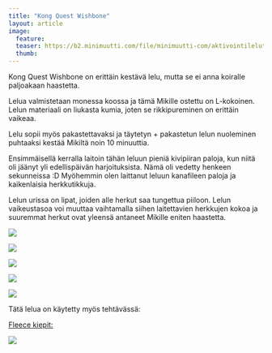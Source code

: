 ```yaml
---
title: "Kong Quest Wishbone"
layout: article
image:
  feature:
  teaser: https://b2.minimuutti.com/file/minimuutti-com/aktivointilelut/kongit/DSC35072-245px.jpg
  thumb:
---
```


Kong Quest Wishbone on erittäin kestävä lelu, mutta se ei anna koiralle paljoakaan haastetta.

Lelua valmistetaan monessa koossa ja tämä Mikille ostettu on L-kokoinen. Lelun materiaali on liukasta kumia, joten se rikkipureminen on erittäin vaikeaa.

Lelu sopii myös pakastettavaksi ja täytetyn + pakastetun lelun nuoleminen puhtaaksi kestää Mikiltä noin 10 minuuttia.

Ensimmäisellä kerralla laitoin tähän leluun pieniä kivipiiran paloja, kun niitä oli jäänyt yli edellispäivän harjoituksista. Nämä oli vedetty henkeen sekunneissa :D Myöhemmin olen laittanut leluun kanafileen paloja ja kaikenlaisia herkkutikkuja.

Lelun urissa on lipat, joiden alle herkut saa tungettua piiloon. Lelun vaikeustasoa voi muuttaa vaihtamalla siihen laitettavien herkkujen kokoa ja suuremmat herkut ovat yleensä antaneet Mikille eniten haastetta.

![](https://b2.minimuutti.com/file/minimuutti-com/aktivointilelut/kongit/DSC34912-800px.jpg)

![](https://b2.minimuutti.com/file/minimuutti-com/aktivointilelut/kongit/DSC34977-800px.jpg)

![](https://b2.minimuutti.com/file/minimuutti-com/aktivointilelut/kongit/DSC35072-800px.jpg)

![](https://b2.minimuutti.com/file/minimuutti-com/aktivointilelut/kongit/DSC35101-800px.jpg)

![](https://b2.minimuutti.com/file/minimuutti-com/aktivointilelut/kongit/DSC25949_2-800px.jpg)

Tätä lelua on käytetty myös tehtävässä:

[Fleece kiepit:](/aktivointi/fleecekiepit/)

[![](https://b2.minimuutti.com/file/minimuutti-com/aktivointi/fleecekiepit/DS06895-800px.jpg)](/aktivointi/fleecekiepit/)
